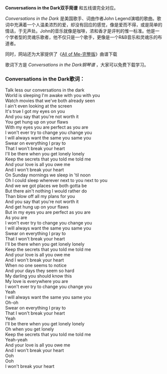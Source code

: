 

**Conversations in the Dark双手简谱** 和五线谱完全对应。

_Conversations in the Dark_ 是美国歌手、词曲作者John
Legend演唱的歌曲。歌词中充满着一个人温柔浓烈的爱，却没有回应的感觉，像是爱而不得，或是简单的情话，于无声处。John的音乐就像是咖啡，浓和香才是评判的惟一标准。他是一个学者型的灵魂乐歌者，他不仅只是一个歌手，更像是一个R&B音乐和灵魂乐的布道者。

同时，网站还为大家提供了《[All of Me-完整版](Music-4747-All-of-Me-完整版-John-Legend.html "All of
Me-完整版")》曲谱下载

歌词下方是 _Conversations in the Dark钢琴谱_ ，大家可以免费下载学习。

### Conversations in the Dark歌词：

Talk less our conversations in the dark  
World is sleeping I'm awake with you with you  
Watch movies that we've both already seen  
I ain't even looking at the screen  
It's true I got my eyes on you  
And you say that you're not worth it  
You get hung up on your flaws  
With my eyes you are perfect as you are  
I won't ever try to change you change you  
I will always want the same you same you  
Swear on everything I pray to  
That I won't break your heart  
I'll be there when you get lonely lonely  
Keep the secrets that you told me told me  
And your love is all you owe me  
And I won't break your heart  
On Sunday mornings we sleep in 'til noon  
Oh I could sleep wherever next to you next to you  
And we we got places we both gotta be  
But there ain't nothing I would rather do  
Than blow off all my plans for you  
And you say that you're not worth it  
And get hung up on your flaws  
But in my eyes you are perfect as you are  
As you are  
I won't ever try to change you change you  
I will always want the same you same you  
Swear on everything I pray to  
That I won't break your heart  
I'll be there when you get lonely lonely  
Keep the secrets that you told me told me  
And your love is all you owe me  
And I won't break your heart  
When no one seems to notice  
And your days they seem so hard  
My darling you should know this  
My love is everywhere you are  
I won't ever try to change you change you  
Yeah  
I will always want the same you same you  
Oh-oh  
Swear on everything I pray to  
That I won't break your heart  
Yeah  
I'll be there when you get lonely lonely  
Oh when you get lonely  
Keep the secrets that you told me told me  
Yeah-yeah  
And your love is all you owe me  
And I won't break your heart  
Ooh  
Ooh  
I won't break your heart

